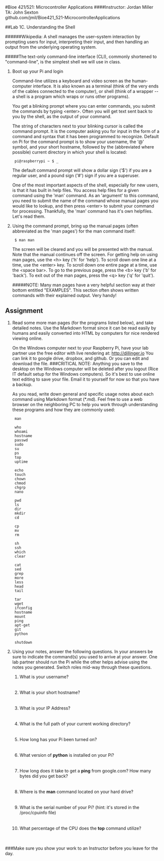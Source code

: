 #Bioe 421/521: Microcontroller Applications
####Instructor: Jordan Miller<br>TA: John Sexton<br>github.com/jmil/Bioe421_521-MicrocontrollerApplications

##Lab 1C. Understanding the Shell



######Wikipedia: A shell manages the user–system interaction by prompting users for input, interpreting their input, and then handling an output from the underlying operating system.

#####The text-only command-line interface (CLI), commonly shortened to "command-line", is the simplest shell we will use in class.

1. Boot up your Pi and login

	Command-line utilizes a keyboard and video screen as the human-computer interface. It is also known as a terminal (think of the very ends of the cables connected to the computer), or shell (think of a wrapper -- a shell is a program which wraps or runs other programs).
	
	You get a blinking prompt where you can enter commands, you submit the commands by typing \<enter>. Often you will get text sent back to you by the shell, as the output of your command.

	The string of characters next to your blinking cursor is called the command prompt. It is the computer asking you for input in the form of a command and syntax that it has been programmed to recognize. Default on Pi for the command prompt is to show your username, the '@' symbol, and your short hostname, followed by the (abbreviated where possible) current directory in which your shell is located:

		pi@raspberrypi ~ $ _
		
	The default command prompt will show a dollar sign ('$') if you are a regular user, and a pound sign ('#') sign if you are a superuser.

	One of the most important aspects of the shell, especially for new users, is that it has built in help files. You access help files for a given command using the 'man' command. As an 'argument' to this command, you need to submit the name of the command whose manual pages you would like to lookup, and then press \<enter> to submit your command for processing. Thankfully, the 'man' command has it's own helpfiles. Let's read them.

1. Using the command prompt, bring up the manual pages (often abbreviated as the 'man pages') for the man command itself:

		$ man man

	The screen will be cleared and you will be presented with the manual. Note that the manual continues off the screen. For getting help on using man pages, use the \<h> key ('h' for 'help'). To scroll down one line at a time, use the \<enter> key. To scroll down one entire page at a time, use the \<space bar>. To go to the previous page, press the \<b> key ('b' for 'back'). To exit out of the man pages, press the \<q> key ('q' for 'quit').
		
	#####NOTE: Many man pages have a very helpful section way at their bottom entitled "EXAMPLES". This section often shows written commands with their explained output. Very handy!	
	
## Assignment


1. Read some more man pages (for the programs listed below), and take detailed notes. Use the Markdown format since it can be read easily by humans and easily converted into HTML by computers for nice rendered viewing online.

	On the Windows computer next to your Raspberry Pi, have your lab partner use the free editor with live rendering at:
	http://dillinger.io
	You can link it to google drive, dropbox, and github. Or you can edit and download the file.
	###CRITICAL NOTE: Anything you save to the desktop on the Windows computer will be deleted after you logout (Rice IT default setup for the Windows computers). So it's best to use online text editing to save your file. Email it to yourself for now so that you have a backup.


	As you read, write down general and specific usage notes about each command using Markdown format (*.md). Feel free to use a web browser on the neighboring PC to help you work through understanding these programs and how they are commonly used:

		man

		who
		whoami
		hostname
		passwd
		sudo
		su
		ps
		top
		uptime
		
		echo
		touch
		chown
		chmod
		chgrp
		nano
		
		pwd
		ls
		dir
		mkdir
		cd
		
		cp
		mv
		rm

		sh
		ssh
		which
		clear
		
		cat
		sed
		grep
		more
		less
		head
		tail
		
		tar
		wget
		ifconfig
		hostname
		mount
		ping
		apt-get
		git
		python
		
		shutdown
		
		
1. Using your notes, answer the following questions. In your answers be sure to indicate the command(s) you used to arrive at your answer. One lab partner should run the Pi while the other helps advise using the notes you generated. Switch roles mid-way through these questions.

	1. What is your username?<br><br><br>
	1. What is your short hostname?<br><br><br>
	1. What is your IP Address?<br><br><br>
	1. What is the full path of your current working directory?<br><br><br>
	1. How long has your Pi been turned on?<br><br><br>
	1. What version of **python** is installed on your Pi?<br><br><br>
	1. How long does it take to get a **ping** from google.com? How many bytes did you get back?<br><br><br>
	1. Where is the **man** command located on your hard drive?<br><br><br>
	1. What is the serial number of your Pi? (hint: it's stored in the /proc/cpuinfo file)<br><br><br>
	1. What percentage of the CPU does the **top** command utilize?<br><br><br>

###Make sure you show your work to an Instructor before you leave for the day.

